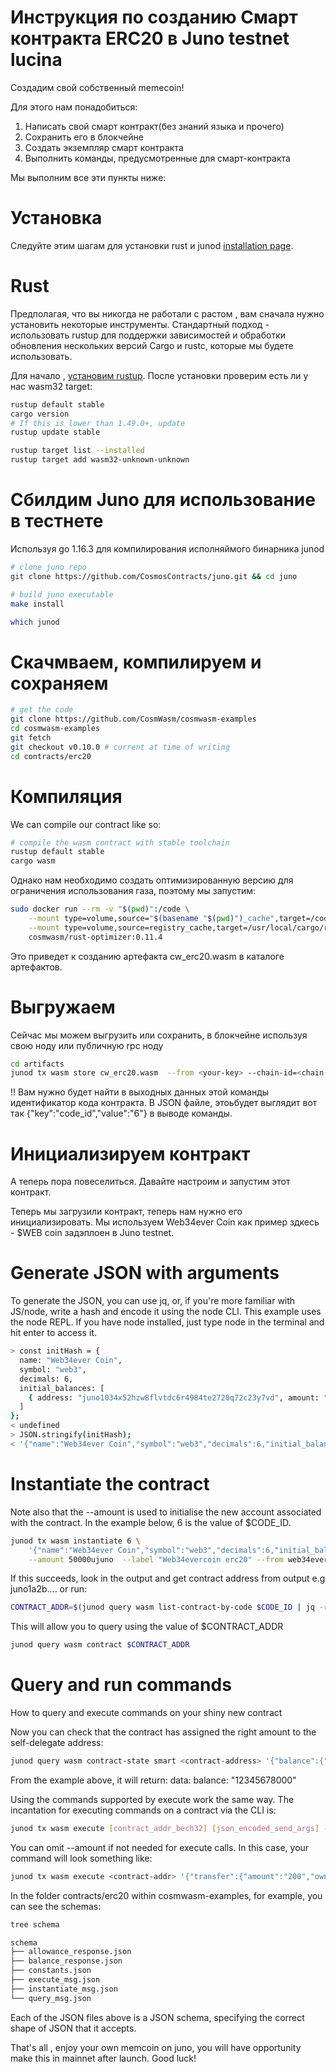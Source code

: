 # Инструкция по созданию Смарт контракта ERC20 в Juno testnet lucina
Создадим свой собственный memecoin!

Для этого нам понадобиться:
1. Написать свой смарт контракт(без знаний языка и прочего)
2. Сохранить его в блокчейне
3. Создать экземпляр смарт контракта
4. Выполнить команды, предусмотренные для смарт-контракта

Мы выполним все эти пункты ниже:

# Установка

Следуйте этим шагам для установки rust и junod [installation page](https://docs.junochain.com/smart-contracts/installation).


# Rust

Предполагая, что вы никогда не работали с растом , вам сначала нужно установить некоторые инструменты. Стандартный подход - использовать rustup для поддержки зависимостей и обработки обновления нескольких версий Cargo и rustc, которые мы будете использовать.



Для начало , [установим rustup](https://rustup.rs/). После установки проверим есть ли у нас wasm32 target:

```bash
rustup default stable
cargo version
# If this is lower than 1.49.0+, update
rustup update stable

rustup target list --installed
rustup target add wasm32-unknown-unknown
```
# Сбилдим Juno для использование в тестнете
Используя go 1.16.3 для компилирования исполняймого бинарника junod 
```bash
# clone juno repo
git clone https://github.com/CosmosContracts/juno.git && cd juno

# build juno executable
make install

which junod
```
# Скачмваем, компилируем и сохраняем


```bash
# get the code
git clone https://github.com/CosmWasm/cosmwasm-examples
cd cosmwasm-examples
git fetch
git checkout v0.10.0 # current at time of writing
cd contracts/erc20
```
# Компиляция
We can compile our contract like so:

```bash
# compile the wasm contract with stable toolchain
rustup default stable
cargo wasm
```
Однако нам необходимо создать оптимизированную версию для ограничения использования газа, поэтому мы запустим:

```bash
sudo docker run --rm -v "$(pwd)":/code \
    --mount type=volume,source="$(basename "$(pwd)")_cache",target=/code/target \
    --mount type=volume,source=registry_cache,target=/usr/local/cargo/registry \
    cosmwasm/rust-optimizer:0.11.4
```

Это приведет к созданию артефакта cw_erc20.wasm в каталоге артефактов. 

# Выгружаем
Сейчас мы можем выгрузить или сохранить, в блокчейне используя свою ноду или публичную rpc ноду 

```bash
cd artifacts
junod tx wasm store cw_erc20.wasm  --from <your-key> --chain-id=<chain-id> --gas auto
```
!! Вам нужно будет найти в выходных данных этой команды идентификатор кода контракта.
В JSON файле, этоьбудет выглядит вот так  {"key":"code_id","value":"6"} в выводе команды.


# Инициализируем контракт
А теперь пора повеселиться. Давайте настроим и запустим этот контракт.

Теперь мы загрузили контракт, теперь нам нужно его инициализировать.
Мы используем Web34ever Coin как пример здкесь - $WEB coin задэплоен в Juno testnet.

# Generate JSON with arguments

To generate the JSON, you can use jq, or, if you're more familiar with JS/node, write a hash and encode it using the node CLI.
This example uses the node REPL. If you have node installed, just type node in the terminal and hit enter to access it.

```bash
> const initHash = {
  name: "Web34ever Coin",
  symbol: "web3",
  decimals: 6,
  initial_balances: [
    { address: "juno1034x52hzw8flvtdc6r4984te2720q72c23y7vd", amount: "12345678000"},
  ]
};
< undefined
> JSON.stringify(initHash);
< '{"name":"Web34ever Coin","symbol":"web3","decimals":6,"initial_balances":[{"address":"juno1034x52hzw8flvtdc6r4984te2720q72c23y7vd","amount":"12345678000"}]}'
```
# Instantiate the contract
Note also that the --amount is used to initialise the new account associated with the contract.
In the example below, 6 is the value of $CODE_ID.


```bash
junod tx wasm instantiate 6 \
    '{"name":"Web34ever Coin","symbol":"web3","decimals":6,"initial_balances":[{"address":"<validator-self-delegate-address>","amount":"12345678000"}]}' \
    --amount 50000ujuno  --label "Web34evercoin erc20" --from web34ever --chain-id lucina --gas auto -y
```

If this succeeds, look in the output and get contract address from output e.g juno1a2b.... or run:

```bash
CONTRACT_ADDR=$(junod query wasm list-contract-by-code $CODE_ID | jq -r '.[0].address')
```

This will allow you to query using the value of $CONTRACT_ADDR

```bash
junod query wasm contract $CONTRACT_ADDR
```

# Query and run commands
How to query and execute commands on your shiny new contract

Now you can check that the contract has assigned the right amount to the self-delegate address:

```bash
junod query wasm contract-state smart <contract-address> '{"balance":{"address":"<validator-self-delegate-address>"}}'
```
From the example above, it will return:
data:
  balance: "12345678000"
  
  Using the commands supported by execute work the same way. The incantation for executing commands on a contract via the CLI is:
```bash
junod tx wasm execute [contract_addr_bech32] [json_encoded_send_args] --amount [coins,optional] [flags]
```
You can omit --amount if not needed for execute calls.
In this case, your command will look something like:
```bash
junod tx wasm execute <contract-addr> '{"transfer":{"amount":"200","owner":"<validator-self-delegate-address>","recipient":"<recipient-address>"}}' --from <your-key> --chain-id <chain-id>
```
In the folder contracts/erc20 within cosmwasm-examples, for example, you can see the schemas:

```bash
tree schema

schema
├── allowance_response.json
├── balance_response.json
├── constants.json
├── execute_msg.json
├── instantiate_msg.json
└── query_msg.json
```
Each of the JSON files above is a JSON schema, specifying the correct shape of JSON that it accepts.

That's all , enjoy your own memcoin on juno, you will have opportunity make this in mainnet after launch. Good luck!

